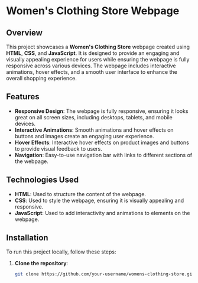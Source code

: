 # Women's Clothing Store Webpage

## Overview

This project showcases a **Women's Clothing Store** webpage created using **HTML**, **CSS**, and **JavaScript**. It is designed to provide an engaging and visually appealing experience for users while ensuring the webpage is fully responsive across various devices. The webpage includes interactive animations, hover effects, and a smooth user interface to enhance the overall shopping experience.

## Features

- **Responsive Design**: The webpage is fully responsive, ensuring it looks great on all screen sizes, including desktops, tablets, and mobile devices.
- **Interactive Animations**: Smooth animations and hover effects on buttons and images create an engaging user experience.
- **Hover Effects**: Interactive hover effects on product images and buttons to provide visual feedback to users.
- **Navigation**: Easy-to-use navigation bar with links to different sections of the webpage.

## Technologies Used

- **HTML**: Used to structure the content of the webpage.
- **CSS**: Used to style the webpage, ensuring it is visually appealing and responsive.
- **JavaScript**: Used to add interactivity and animations to elements on the webpage.

## Installation

To run this project locally, follow these steps:

1. **Clone the repository**:
   ```bash
   git clone https://github.com/your-username/womens-clothing-store.git
